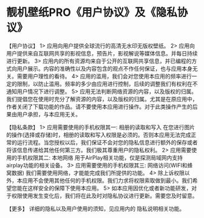 # 靓机壁纸PRO《用户协议》及《隐私协议》

【用户协议】 
1> 应用向用户提供全球流行的高清无水印无版权壁纸。
2> 应用向用户提供来自互联网共享的影视信息，预告片，影视解说等媒体信息。并每日持续进行更新。 
3> 应用内的所有资源均来自于公开的互联网共享信息，并已编程的方式向用户展示。内容的准确性以及内容包含的观点不作任何保证，也与应用本身无关。需要用户理性的看待。 
4> 应用的滥用，我们会对您使用本应用的频率进行一定的限制，以防止滥用。频率的多少由应用进行控制，后续的调整我们有权利在不通知用户情况下进行调整。 
5> 应用无法判断网络资源的内容，以及版权的归属。我们提倡您在使用时充分了解资源的内容，以及版权的归属。尤其是在原应用中，作者关闭了下载功能的作品。请不要使用本应用进行操作。对于此类操作产生的后果由用户承担，与本应用无关。 

【隐私条款】 
1> 应用需要使用的手机权限其一: 相册的读取和写入 在您进行图片的操作(选择或存储)时，相册的读取和写入权限是必须的。否则本应用无法完成正常的运行流程。当您授权以后，我们保证不会对您的隐私信息进行额外的保存或者将该信息传递给其他任何第三方。我们极其尊重用户的隐私权利。 
2> 应用需要使用的手机权限其二: 本地网络 用于AirPlay相关功能，仅是探测局域网内支持airplay功能的相关设备。 
3> 应用需要使用的手机权限其三: 网络访问(WIFI和蜂窝数据) 我们需要使用网络，才能能完成我们所提供的功能。
4> 除上诉权限以外，本应用不会使用其他任何的手机权限。我们力求将权限索取做到最小。我们希望您能在这样安全的保障下使用本应用。 
5> 如本应用因优化或者新功能研发，对于权限使用发生变化后，我们将在此及时对隐私协议进行更新。需要您及时留意。

【更多】
详细的隐私以及用户使用的须知，见应用内的 隐私说明相关功能。
